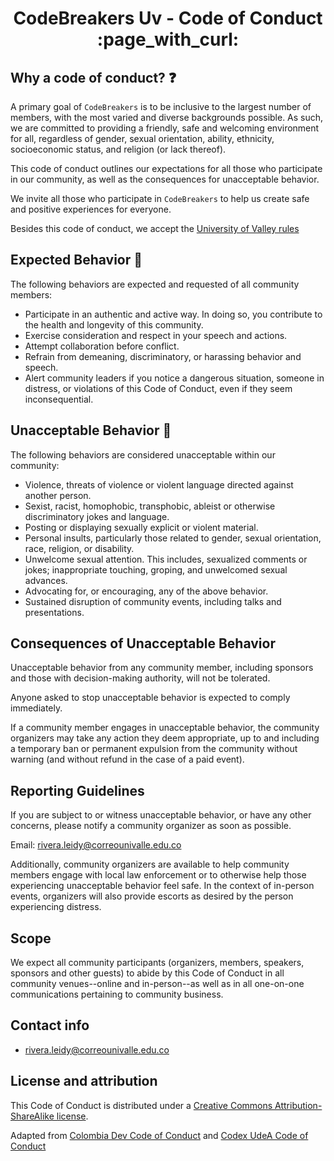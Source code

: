 <h1 style="text-align:center;"> CodeBreakers Uv - Code of Conduct :page_with_curl:</h1>

## Why a code of conduct? :question:

A primary goal of `CodeBreakers` is to be inclusive to the largest number of
members, with the most varied and diverse backgrounds possible. As such, we
are committed to providing a friendly, safe and welcoming environment for all,
regardless of gender, sexual orientation, ability, ethnicity, socioeconomic
status, and religion (or lack thereof).

This code of conduct outlines our expectations for all those who participate in
our community, as well as the consequences for unacceptable behavior.

We invite all those who participate in `CodeBreakers` to help us create safe and
positive experiences for everyone.

Besides this code of conduct, we accept the [University of Valley rules](http://registro.univalle.edu.co/normativas)

## Expected Behavior 🤝

The following behaviors are expected and requested of all community members:

- Participate in an authentic and active way. In doing so, you contribute to the health and longevity of this community.
- Exercise consideration and respect in your speech and actions.
- Attempt collaboration before conflict.
- Refrain from demeaning, discriminatory, or harassing behavior and speech.
- Alert community leaders if you notice a dangerous situation, someone in distress,
  or violations of this Code of Conduct, even if they seem inconsequential.

## Unacceptable Behavior :no_good:

The following behaviors are considered unacceptable within our community:

- Violence, threats of violence or violent language directed against another
  person.
- Sexist, racist, homophobic, transphobic, ableist or otherwise discriminatory
  jokes and language.
- Posting or displaying sexually explicit or violent material.
- Personal insults, particularly those related to gender, sexual orientation,
  race, religion, or disability.
- Unwelcome sexual attention. This includes, sexualized comments or jokes;
  inappropriate touching, groping, and unwelcomed sexual advances.
- Advocating for, or encouraging, any of the above behavior.
- Sustained disruption of community events, including talks and presentations.

## Consequences of Unacceptable Behavior 

Unacceptable behavior from any community member, including sponsors and those
with decision-making authority, will not be tolerated.

Anyone asked to stop unacceptable behavior is expected to comply immediately.

If a community member engages in unacceptable behavior, the community organizers
may take any action they deem appropriate, up to and including a temporary ban
or permanent expulsion from the community without warning (and without refund in
the case of a paid event).

## Reporting Guidelines

If you are subject to or witness unacceptable behavior, or have any other
concerns, please notify a community organizer as soon as possible.

Email: rivera.leidy@correounivalle.edu.co

Additionally, community organizers are available to help community members
engage with local law enforcement or to otherwise help those experiencing
unacceptable behavior feel safe. In the context of in-person events, organizers
will also provide escorts as desired by the person experiencing distress.

## Scope

We expect all community participants (organizers, members, speakers, sponsors and other guests) to abide by this Code of Conduct in all community
venues--online and in-person--as well as in all one-on-one communications
pertaining to community business.

## Contact info

- rivera.leidy@correounivalle.edu.co

## License and attribution

This Code of Conduct is distributed under a [Creative Commons Attribution-ShareAlike license](http://creativecommons.org/licenses/by-sa/3.0/). 

Adapted from [Colombia Dev Code of Conduct](https://github.com/colombia-dev/codigo-de-conducta) and [Codex UdeA Code of Conduct](https://github.com/CodexUdeA/codigo-de-conducta)
